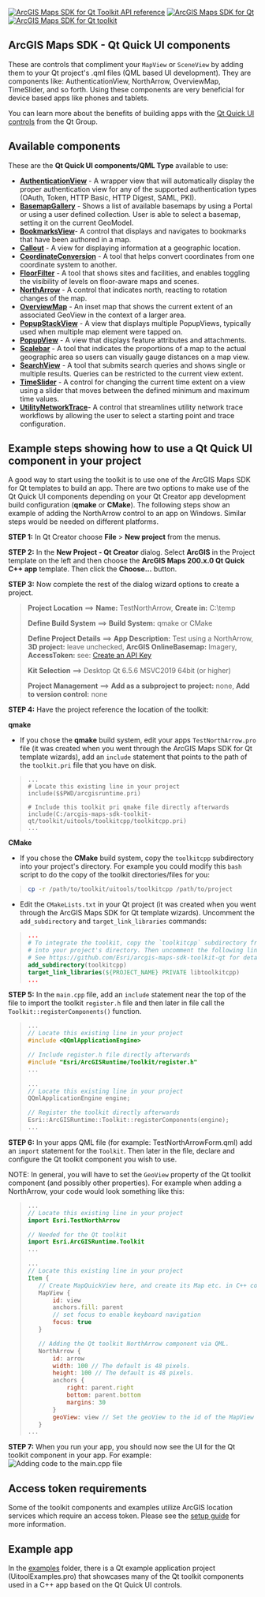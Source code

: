 [![ArcGIS Maps SDK for Qt Toolkit API reference](https://img.shields.io/badge/API_Reference-purple)](https://developers.arcgis.com/qt/latest/toolkit/api-reference/) [![ArcGIS Maps SDK for Qt](https://img.shields.io/badge/ArcGIS%20Maps%20SDK%20for%20Qt-0b5394)](https://developers.arcgis.com/qt/) [![ArcGIS Maps SDK for Qt toolkit](https://img.shields.io/badge/ArcGIS%20Maps%20SDK%20for%20Qt%20toolkit-ea4d13)](https://github.com/Esri/arcgis-maps-sdk-toolkit-qt)

## ArcGIS Maps SDK - Qt Quick UI components

These are controls that compliment your `MapView` or `SceneView` by adding them to your Qt project's .qml files (QML based UI development). They are components like: AuthenticationView, NorthArrow, OverviewMap, TimeSlider, and so forth. Using these components are very beneficial for device based apps like phones and tablets.

You can learn more about the benefits of building apps with the [Qt Quick UI controls](https://doc.qt.io/qt-6/qtquickcontrols-index.html) from the Qt Group. 

## Available components

These are the **Qt Quick UI components/QML Type** available to use:

- **[AuthenticationView](docs/AuthenticationView.md)** - A wrapper view that will automatically display the proper authentication view for any of the supported authentication types (OAuth, Token, HTTP Basic, HTTP Digest, SAML, PKI).
- **[BasemapGallery](docs/BasemapGallery.md)** - Shows a list of available basemaps by using a Portal or using a user defined collection. User is able to select a basemap, setting it on the current GeoModel.
- **[BookmarksView](docs/BookmarksView.md)**- A control that displays and navigates to bookmarks that have been authored in a map.
- **[Callout](docs/Callout.md)** - A view for displaying information at a geographic location.
- **[CoordinateConversion](docs/CoordinateConversion.md)** - A tool that helps convert coordinates from one coordinate system to another.
- **[FloorFilter](docs/FloorFilter.md)** - A tool that shows sites and facilities, and enables toggling the visibility of levels on floor-aware maps and scenes.
- **[NorthArrow](docs/NorthArrow.md)** - A control that indicates north, reacting to rotation changes of the map.
- **[OverviewMap](docs/OverviewMap.md)** - An inset map that shows the current extent of an associated GeoView in the context of a larger area.
- **[PopupStackView](docs/PopupStackView.md)** - A view that displays multiple PopupViews, typically used when multiple map element were tapped on.
- **[PopupView](docs/PopupView.md)** - A view that displays feature attributes and attachments.
- **[Scalebar](docs/Scalebar.md)** - A tool that indicates the proportions of a map to the actual geographic area so users can visually gauge distances on a map view.
- **[SearchView](docs/SearchView.md)** - A tool that submits search queries and shows single or multiple results. Queries can be restricted to the current view extent.
- **[TimeSlider](docs/TimeSlider.md)** - A control for changing the current time extent on a view using a slider that moves between the defined minimum and maximum time values.
- **[UtilityNetworkTrace](docs/UtilityNetworkTrace.md)**- A control that streamlines utility network trace workflows by allowing the user to select a starting point and trace configuration.

## Example steps showing how to use a Qt Quick UI component in your project

 A good way to start using the toolkit is to use one of the ArcGIS Maps SDK for Qt templates to build an app. There are two options to make use of the Qt Quick UI components depending on your Qt Creator app development build configuration (**qmake** or **CMake**). The following steps show an example of adding the NorthArrow control to an app on Windows. Similar steps would be needed on different platforms.

**STEP 1:** In Qt Creator choose **File** > **New project** from the menus. 

**STEP 2:** In the **New Project - Qt Creator** dialog. Select **ArcGIS** in the Project template on the left and then choose the **ArcGIS Maps 200.x.0 Qt Quick C++ app** template. Then click the **Choose...** button.

**STEP 3:** Now complete the rest of the dialog wizard options to create a project.

>  **Project Location** ==> **Name:** TestNorthArrow, **Create in:** C:\temp
>
>  **Define Build System** ==> **Build System:** qmake or CMake
>
>  **Define Project Details** ==> **App Description:** Test using a NorthArrow, **3D project:** leave unchecked, **ArcGIS OnlineBasemap:** Imagery, **AccessToken:** see: [Create an API Key](https://developers.arcgis.com/documentation/security-and-authentication/api-key-authentication/tutorials/create-an-api-key/)
>
>  **Kit Selection** ==> Desktop Qt 6.5.6 MSVC2019 64bit (or higher)
>
>  **Project Management** ==> **Add as a subproject to project:** none, **Add to version control:** none

**STEP 4:** Have the project reference the location of the toolkit:

**qmake**

- If you chose the **qmake** build system, edit your apps `TestNorthArrow.pro` file (it was created when you went through the ArcGIS Maps SDK for Qt template wizards), add an `include` statement that points to the path of the `toolkit.pri` file that you have on disk. 

> ```qmake
> ...
> # Locate this existing line in your project
> include($$PWD/arcgisruntime.pri) 
>
> # Include this toolkit pri qmake file directly afterwards
> include(C:/arcgis-maps-sdk-toolkit-qt/toolkit/uitools/toolkitcpp/toolkitcpp.pri)
> ...
> ```  

**CMake**

- If you chose the **CMake** build system, copy the `toolkitcpp` subdirectory into your project's directory. For example you could modify this `bash` script to do the copy of the toolkit directories/files for you:

> ```bash
> cp -r /path/to/toolkit/uitools/toolkitcpp /path/to/project
> ```

- Edit the `CMakeLists.txt` in your Qt project (it was created when you went through the ArcGIS Maps SDK for Qt template wizards). Uncomment the `add_subdirectory` and `target_link_libraries` commands:

> ```CMake
> ...
> # To integrate the toolkit, copy the `toolkitcpp` subdirectory from the toolkit
> # into your project's directory. Then uncomment the following lines to add it to your project.
> # See https://github.com/Esri/arcgis-maps-sdk-toolkit-qt for details
> add_subdirectory(toolkitcpp)
> target_link_libraries(${PROJECT_NAME} PRIVATE libtoolkitcpp)
> ...
> ```

**STEP 5:** In the `main.cpp` file, add an `include` statement near the top of the file to import the toolkit `register.h` file and then later in file call the `Toolkit::registerComponents()` function.

> ```cpp
> ...
> // Locate this existing line in your project
> #include <QQmlApplicationEngine>
>
> // Include register.h file directly afterwards
> #include "Esri/ArcGISRuntime/Toolkit/register.h"
> ...
>
> ...
> // Locate this existing line in your project
> QQmlApplicationEngine engine;
>
> // Register the toolkit directly afterwards
> Esri::ArcGISRuntime::Toolkit::registerComponents(engine);
> ...
> ```

**STEP 6:** In your apps QML file (for example: TestNorthArrowForm.qml) add an `import` statement for the `Toolkit`. Then later in the file, declare and configure the Qt toolkit component you wish to use. 

  NOTE: In general, you will have to set the `GeoView` property of the Qt toolkit component (and possibly other properties). For example when adding a NorthArrow, your code would look something like this:

> ```qml
> ...
> // Locate this existing line in your project
> import Esri.TestNorthArrow
>
> // Needed for the Qt toolkit
> import Esri.ArcGISRuntime.Toolkit
> ...
>
> ...
> // Locate this existing line in your project
> Item {
>    // Create MapQuickView here, and create its Map etc. in C++ code
>    MapView {
>        id: view
>        anchors.fill: parent
>        // set focus to enable keyboard navigation
>        focus: true
>    }
>
>    // Adding the Qt toolkit NorthArrow component via QML.
>    NorthArrow {
>        id: arrow
>        width: 100 // The default is 48 pixels.
>        height: 100 // The default is 48 pixels.
>        anchors {
>            right: parent.right
>            bottom: parent.bottom
>            margins: 30
>        }
>        geoView: view // Set the geoView to the id of the MapView control (ie. view)
>    }
> ...
>```

**STEP 7:** When you run your app, you should now see the UI for the Qt toolkit component in your app. For example:
![Adding code to the main.cpp file](./docs/images/TestNorthArrow.png)

## Access token requirements

Some of the toolkit components and examples utilize ArcGIS location services which require an access token. Please see the [setup guide](http://links.esri.com/create-an-api-key) for more information.

## Example app

In the [examples](../examples) folder, there is a Qt example application project (UitoolExamples.pro) that showcases many of the Qt toolkit components used in a C++ app based on the Qt Quick UI controls.
